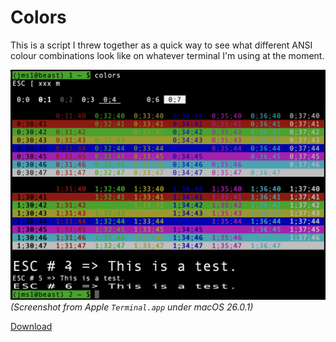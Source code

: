 # Colors

This is a script I threw together as a quick way to see what different ANSI colour combinations look like on whatever terminal I'm using at the moment.

![colors](colors.png)
*(Screenshot from Apple `Terminal.app` under macOS 26.0.1)*

[Download](colors)
